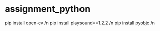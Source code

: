 # assignment_python


pip install open-cv /n
pip install playsound==1.2.2 /n
pip install pyobjc /n

